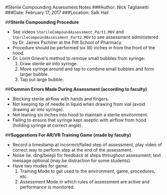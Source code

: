 #Sterile Compounding Assessment Notes
###Author: Nick Taglianetti
###Date: February 17, 2017
###Location: Salk Hall

##__Sterile Compounding Procedure__
* See videos `SterileCompoundAssessment_Part1.MOV` and `SterileCompoundAssessment_Part2.MOV` to see
	assessment administered by Dr. James Pschirer at the Pitt School of Pharmacy.
* Procedure should be performed six (6) inches in from the front of the hood.
* Dr. Lorin Grieve's method to remove small bubbles from syringe:
	1. Draw sterile air into syringe.
	2. Move syringe around and tap to combine small bubbles and form larger bubble.
	3. Tap out large bubble.
		
##__Common Errors Made During Assessment (according to faculty)__
* Blocking sterile airflow with hands and fingers.
* Not keeping tip of needle in liquid when drawing from vial (avoid drawing air into syringe).
* Not leaning six inches into hood to maintain a sterile environment.
* Failing to ensure that syringe kept aseptic with airflow from hood (holding syringe at correct angle).
	
##__Suggestions For AR/VR Training Game (made by faculty)__
* Record a timestamp at incorrect/failed step of assessment, play video of correct way to perform step at the end of the assessment.
* Noise (ie. ding/beep) for feedback at steps throughout assessment; text message optional (may be distraction for some students).
* Have two modes for game: 
	1. Training Mode to get used to the environment, game, procedures, etc.
	2. Assessment Mode in which rules of assessment are active and performance is monitored.
